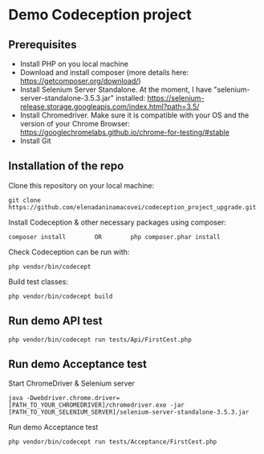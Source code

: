# Demo Codeception project

## Prerequisites
- Install PHP on you local machine
- Download and install composer (more details here: https://getcomposer.org/download/)
- Install Selenium Server Standalone. At the moment, I have "selenium-server-standalone-3.5.3.jar" installed: https://selenium-release.storage.googleapis.com/index.html?path=3.5/
- Install Chromedriver. Make sure it is compatible with your OS and the version of your Chrome Browser: https://googlechromelabs.github.io/chrome-for-testing/#stable
- Install Git

## Installation of the repo

Clone this repository on your local machine:
``` 
git clone https://github.com/elenadaninamacovei/codeception_project_upgrade.git
```

Install Codeception & other necessary packages using composer:
``` 
composer install        OR        php composer.phar install
```
Check Codeception can be run with:
```
php vendor/bin/codecept
```
Build test classes:
```
php vendor/bin/codecept build
```

## Run demo API test
```
php vendor/bin/codecept run tests/Api/FirstCest.php
```

## Run demo Acceptance test
Start ChromeDriver & Selenium server
```
java -Dwebdriver.chrome.driver=[PATH_TO_YOUR_CHROMEDRIVER]/chromedriver.exe -jar [PATH_TO_YOUR_SELENIUM_SERVER]/selenium-server-standalone-3.5.3.jar
```
Run demo Acceptance test
```
php vendor/bin/codecept run tests/Acceptance/FirstCest.php
```

